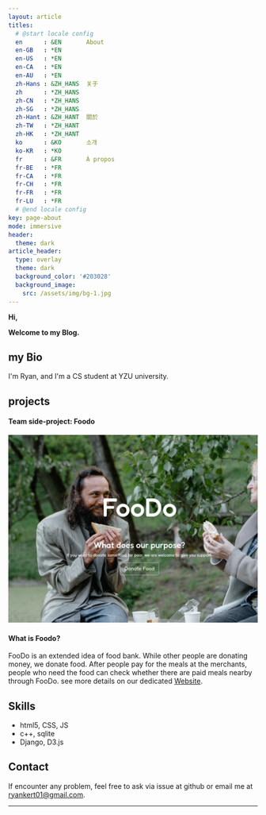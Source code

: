 ```yaml
---
layout: article
titles:
  # @start locale config
  en      : &EN       About
  en-GB   : *EN
  en-US   : *EN
  en-CA   : *EN
  en-AU   : *EN
  zh-Hans : &ZH_HANS  关于
  zh      : *ZH_HANS
  zh-CN   : *ZH_HANS
  zh-SG   : *ZH_HANS
  zh-Hant : &ZH_HANT  關於
  zh-TW   : *ZH_HANT
  zh-HK   : *ZH_HANT
  ko      : &KO       소개
  ko-KR   : *KO
  fr      : &FR       À propos
  fr-BE   : *FR
  fr-CA   : *FR
  fr-CH   : *FR
  fr-FR   : *FR
  fr-LU   : *FR
  # @end locale config
key: page-about
mode: immersive
header:
  theme: dark
article_header:
  type: overlay
  theme: dark
  background_color: '#203028'
  background_image:
    src: /assets/img/bg-1.jpg
---
```

**Hi,**

**Welcome to my Blog.**

## my Bio

I'm Ryan, and I'm a CS student at YZU university.

## projects

#### Team side-project: Foodo


<div class="item">
  <div class="item__image">
    <img class="image image--lg" src="/assets/img/foodo.png"/>
  </div>
  <div class="item__content">
    <div class="item__header">
      <h4>What is Foodo?</h4>
    </div>
    <div class="item__description">
      <p>FooDo is an extended idea of food bank. While other people are donating money, we donate food. After people pay for the meals at the merchants, people who need the food can check whether there are paid meals nearby through FooDo.
        see more details on our dedicated <a href="https://solution-challenge-945f3.web.app/">Website</a>.</p>
    </div>
  </div>
</div>

## Skills

- html5, CSS, JS
- c++, sqlite
- Django, D3.js



## Contact

If encounter any problem, feel free to ask via issue at github or email me at [ryankert01@gmail.com](mailto:ryankert01@gmail.com).

---
